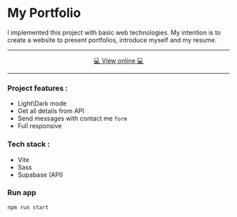 # My Portfolio

I implemented this project with basic web technologies. My intention is to create a website to present portfolios, introduce myself and my resume.

---

<p align="center">
  <a href="https://jobvision-cone.liara.run">
    💻 View online 💻
  </a>  
</p>

---

### Project features :
- Light\Dark mode
- Get all details from API
- Send messages with contact me `form`
- Full responsive

### Tech stack :
- Vite
- Sass
- Supabase (API)

### Run app
```bash
npm run start
```
